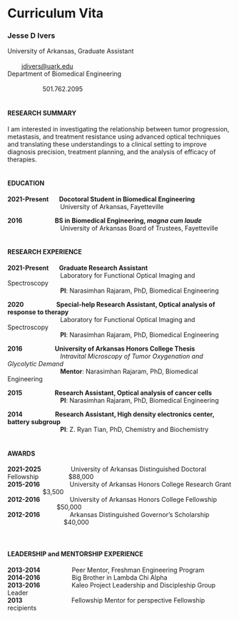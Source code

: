 <br>
</br>

Curriculum Vita
==========
### Jesse D Ivers
University of Arkansas, Graduate Assistant
&nbsp;&nbsp;&nbsp;&nbsp;&nbsp;&nbsp;&nbsp;&nbsp;&nbsp;&nbsp;&nbsp;&nbsp;&nbsp;&nbsp;&nbsp;&nbsp;&nbsp;&nbsp;&nbsp;&nbsp;&nbsp;&nbsp;&nbsp;&nbsp;&nbsp;&nbsp;&nbsp;&nbsp;&nbsp;&nbsp;&nbsp;&nbsp;&nbsp;&nbsp;&nbsp;&nbsp;&nbsp;&nbsp;&nbsp;&nbsp;&nbsp;&nbsp;&nbsp;&nbsp;&nbsp;&nbsp;&nbsp;&nbsp;&nbsp;&nbsp;&nbsp;&nbsp;&nbsp;&nbsp;&nbsp;&nbsp;&nbsp;&nbsp;&nbsp;&nbsp;&nbsp;&nbsp;&nbsp;&nbsp;&nbsp;&nbsp;&nbsp;&nbsp;&nbsp;&nbsp;&nbsp;&nbsp;&nbsp;&nbsp;&nbsp;&nbsp;&nbsp;&nbsp;&nbsp;&nbsp;&nbsp;&nbsp;&nbsp;&nbsp;&nbsp;&nbsp;&nbsp;&nbsp;&nbsp;&nbsp;&nbsp;&nbsp;&nbsp;&nbsp;&nbsp;&nbsp;&nbsp;&nbsp;&nbsp;&nbsp;&nbsp;&nbsp;&nbsp;&nbsp;&nbsp;&nbsp;&nbsp;&nbsp;&nbsp;&nbsp;&nbsp;&nbsp;&nbsp;&nbsp;&nbsp;&nbsp;&nbsp;&nbsp;&nbsp;&nbsp;&nbsp;&nbsp;&nbsp;&nbsp;&nbsp;&nbsp;&nbsp;&nbsp;&nbsp;&nbsp;&nbsp;&nbsp;&nbsp;&nbsp;&nbsp;
jdivers@uark.edu  
Department of Biomedical Engineering
&nbsp;&nbsp;&nbsp;&nbsp;&nbsp;&nbsp;&nbsp;&nbsp;&nbsp;&nbsp;&nbsp;&nbsp;&nbsp;&nbsp;&nbsp;&nbsp;&nbsp;&nbsp;&nbsp;&nbsp;&nbsp;&nbsp;&nbsp;&nbsp;&nbsp;&nbsp;&nbsp;&nbsp;&nbsp;&nbsp;&nbsp;&nbsp;&nbsp;&nbsp;&nbsp;&nbsp;&nbsp;&nbsp;&nbsp;&nbsp;&nbsp;&nbsp;&nbsp;&nbsp;&nbsp;&nbsp;&nbsp;&nbsp;&nbsp;&nbsp;&nbsp;&nbsp;&nbsp;&nbsp;&nbsp;&nbsp;&nbsp;&nbsp;&nbsp;&nbsp;&nbsp;&nbsp;&nbsp;&nbsp;&nbsp;&nbsp;&nbsp;&nbsp;&nbsp;&nbsp;&nbsp;&nbsp;&nbsp;&nbsp;&nbsp;&nbsp;&nbsp;&nbsp;&nbsp;&nbsp;&nbsp;&nbsp;&nbsp;&nbsp;&nbsp;&nbsp;&nbsp;&nbsp;&nbsp;&nbsp;&nbsp;&nbsp;&nbsp;&nbsp;&nbsp;&nbsp;&nbsp;&nbsp;&nbsp;&nbsp;&nbsp;&nbsp;&nbsp;&nbsp;&nbsp;&nbsp;&nbsp;&nbsp;&nbsp;&nbsp;&nbsp;&nbsp;&nbsp;&nbsp;&nbsp;&nbsp;&nbsp;&nbsp;&nbsp;&nbsp;&nbsp;&nbsp;&nbsp;&nbsp;&nbsp;&nbsp;&nbsp;&nbsp;&nbsp;&nbsp;&nbsp;&nbsp;&nbsp;&nbsp;&nbsp;&nbsp;&nbsp;&nbsp;&nbsp;&nbsp;&nbsp;&nbsp;&nbsp;&nbsp;&nbsp;&nbsp;&nbsp;
501.762.2095
<br>
</br>

#### RESEARCH SUMMARY  
I am interested in investigating the relationship between tumor progression, metastasis, and treatment resistance using advanced optical techniques and translating these understandings to a clinical setting to improve diagnosis precision,  treatment planning, and the analysis of efficacy of therapies.
<br>
</br>

#### EDUCATION  
**2021-Present &nbsp;&nbsp;&nbsp;&nbsp;&nbsp; Docotoral Student in Biomedical Engineering**  
&nbsp;&nbsp;&nbsp;&nbsp;&nbsp;&nbsp;&nbsp;&nbsp;&nbsp;&nbsp;&nbsp;&nbsp;&nbsp;&nbsp;&nbsp;&nbsp;&nbsp;&nbsp;&nbsp;&nbsp;&nbsp;&nbsp;&nbsp;&nbsp;&nbsp;&nbsp;&nbsp;&nbsp;&nbsp;&nbsp;University of Arkansas, Fayetteville

**2016 &nbsp;&nbsp;&nbsp;&nbsp;&nbsp;&nbsp;&nbsp;&nbsp;&nbsp;&nbsp;&nbsp;&nbsp;&nbsp;&nbsp;&nbsp;&nbsp;&nbsp;&nbsp;&nbsp;&nbsp; BS in Biomedical Engineering, _magna cum laude_**  
&nbsp;&nbsp;&nbsp;&nbsp;&nbsp;&nbsp;&nbsp;&nbsp;&nbsp;&nbsp;&nbsp;&nbsp;&nbsp;&nbsp;&nbsp;&nbsp;&nbsp;&nbsp;&nbsp;&nbsp;&nbsp;&nbsp;&nbsp;&nbsp;&nbsp;&nbsp;&nbsp;&nbsp;&nbsp;&nbsp;University of Arkansas Board of Trustees, Fayetteville
<br>
</br>

#### RESEARCH EXPERIENCE
**2021-Present &nbsp;&nbsp;&nbsp;&nbsp;&nbsp; Graduate Research Assistant**  
&nbsp;&nbsp;&nbsp;&nbsp;&nbsp;&nbsp;&nbsp;&nbsp;&nbsp;&nbsp;&nbsp;&nbsp;&nbsp;&nbsp;&nbsp;&nbsp;&nbsp;&nbsp;&nbsp;&nbsp;&nbsp;&nbsp;&nbsp;&nbsp;&nbsp;&nbsp;&nbsp;&nbsp;&nbsp;&nbsp;Laboratory for Functional Optical Imaging and Spectroscopy  
&nbsp;&nbsp;&nbsp;&nbsp;&nbsp;&nbsp;&nbsp;&nbsp;&nbsp;&nbsp;&nbsp;&nbsp;&nbsp;&nbsp;&nbsp;&nbsp;&nbsp;&nbsp;&nbsp;&nbsp;&nbsp;&nbsp;&nbsp;&nbsp;&nbsp;&nbsp;&nbsp;&nbsp;&nbsp;
**PI**: Narasimhan Rajaram, PhD, Biomedical Engineering

**2020 &nbsp;&nbsp;&nbsp;&nbsp;&nbsp;&nbsp;&nbsp;&nbsp;&nbsp;&nbsp;&nbsp;&nbsp;&nbsp;&nbsp;&nbsp;&nbsp;&nbsp;&nbsp;&nbsp;&nbsp; Special-help Research Assistant, Optical analysis of response to therapy**  
&nbsp;&nbsp;&nbsp;&nbsp;&nbsp;&nbsp;&nbsp;&nbsp;&nbsp;&nbsp;&nbsp;&nbsp;&nbsp;&nbsp;&nbsp;&nbsp;&nbsp;&nbsp;&nbsp;&nbsp;&nbsp;&nbsp;&nbsp;&nbsp;&nbsp;&nbsp;&nbsp;&nbsp;&nbsp;&nbsp;Laboratory for Functional Optical Imaging and Spectroscopy  
&nbsp;&nbsp;&nbsp;&nbsp;&nbsp;&nbsp;&nbsp;&nbsp;&nbsp;&nbsp;&nbsp;&nbsp;&nbsp;&nbsp;&nbsp;&nbsp;&nbsp;&nbsp;&nbsp;&nbsp;&nbsp;&nbsp;&nbsp;&nbsp;&nbsp;&nbsp;&nbsp;&nbsp;&nbsp;
**PI**: Narasimhan Rajaram, PhD, Biomedical Engineering

**2016 &nbsp;&nbsp;&nbsp;&nbsp;&nbsp;&nbsp;&nbsp;&nbsp;&nbsp;&nbsp;&nbsp;&nbsp;&nbsp;&nbsp;&nbsp;&nbsp;&nbsp;&nbsp;&nbsp;&nbsp; University of Arkansas Honors College Thesis**  
&nbsp;&nbsp;&nbsp;&nbsp;&nbsp;&nbsp;&nbsp;&nbsp;&nbsp;&nbsp;&nbsp;&nbsp;&nbsp;&nbsp;&nbsp;&nbsp;&nbsp;&nbsp;&nbsp;&nbsp;&nbsp;&nbsp;&nbsp;&nbsp;&nbsp;&nbsp;&nbsp;&nbsp;&nbsp;
_Intravital Microscopy of Tumor Oxygenation and Glycolytic Demand_  
&nbsp;&nbsp;&nbsp;&nbsp;&nbsp;&nbsp;&nbsp;&nbsp;&nbsp;&nbsp;&nbsp;&nbsp;&nbsp;&nbsp;&nbsp;&nbsp;&nbsp;&nbsp;&nbsp;&nbsp;&nbsp;&nbsp;&nbsp;&nbsp;&nbsp;&nbsp;&nbsp;&nbsp;&nbsp;
**Mentor**: Narasimhan Rajaram, PhD, Biomedical Engineering

**2015 &nbsp;&nbsp;&nbsp;&nbsp;&nbsp;&nbsp;&nbsp;&nbsp;&nbsp;&nbsp;&nbsp;&nbsp;&nbsp;&nbsp;&nbsp;&nbsp;&nbsp;&nbsp;&nbsp;&nbsp; Research Assistant, Optical analysis of cancer cells**  
&nbsp;&nbsp;&nbsp;&nbsp;&nbsp;&nbsp;&nbsp;&nbsp;&nbsp;&nbsp;&nbsp;&nbsp;&nbsp;&nbsp;&nbsp;&nbsp;&nbsp;&nbsp;&nbsp;&nbsp;&nbsp;&nbsp;&nbsp;&nbsp;&nbsp;&nbsp;&nbsp;&nbsp;&nbsp;
**PI**: Narasimhan Rajaram, PhD, Biomedical Engineering

**2014 &nbsp;&nbsp;&nbsp;&nbsp;&nbsp;&nbsp;&nbsp;&nbsp;&nbsp;&nbsp;&nbsp;&nbsp;&nbsp;&nbsp;&nbsp;&nbsp;&nbsp;&nbsp;&nbsp;&nbsp; Research Assistant, High density electronics center, battery subgroup**  
&nbsp;&nbsp;&nbsp;&nbsp;&nbsp;&nbsp;&nbsp;&nbsp;&nbsp;&nbsp;&nbsp;&nbsp;&nbsp;&nbsp;&nbsp;&nbsp;&nbsp;&nbsp;&nbsp;&nbsp;&nbsp;&nbsp;&nbsp;&nbsp;&nbsp;&nbsp;&nbsp;&nbsp;&nbsp;
**PI**: Z. Ryan Tian, PhD, Chemistry and Biochemistry 
<br>
</br>

#### AWARDS  
**2021-2025**
&nbsp;&nbsp;&nbsp;&nbsp;&nbsp;&nbsp;&nbsp;&nbsp;&nbsp;&nbsp;&nbsp;&nbsp;&nbsp;&nbsp;&nbsp;
University of Arkansas Distinguished Doctoral Fellowship 
&nbsp;&nbsp;&nbsp;&nbsp;&nbsp;&nbsp;&nbsp;&nbsp;&nbsp;&nbsp;&nbsp;&nbsp;&nbsp;&nbsp;&nbsp;
$88,000  
**2015-2016**
&nbsp;&nbsp;&nbsp;&nbsp;&nbsp;&nbsp;&nbsp;&nbsp;&nbsp;&nbsp;&nbsp;&nbsp;&nbsp;&nbsp;&nbsp;
University of Arkansas Honors College Research Grant 
&nbsp;&nbsp;&nbsp;&nbsp;&nbsp;&nbsp;&nbsp;&nbsp;&nbsp;&nbsp;&nbsp;&nbsp;&nbsp;&nbsp;&nbsp;&nbsp;&nbsp;&nbsp;&nbsp;
$3,500  
**2012-2016**
&nbsp;&nbsp;&nbsp;&nbsp;&nbsp;&nbsp;&nbsp;&nbsp;&nbsp;&nbsp;&nbsp;&nbsp;&nbsp;&nbsp;&nbsp;
University of Arkansas Honors College Fellowship 
&nbsp;&nbsp;&nbsp;&nbsp;&nbsp;&nbsp;&nbsp;&nbsp;&nbsp;&nbsp;&nbsp;&nbsp;&nbsp;&nbsp;&nbsp;&nbsp;&nbsp;&nbsp;&nbsp;&nbsp;&nbsp;&nbsp;&nbsp;&nbsp;&nbsp;&nbsp;&nbsp;
$50,000  
**2012-2016**
&nbsp;&nbsp;&nbsp;&nbsp;&nbsp;&nbsp;&nbsp;&nbsp;&nbsp;&nbsp;&nbsp;&nbsp;&nbsp;&nbsp;&nbsp;
Arkansas Distinguished Governor’s Scholarship 
&nbsp;&nbsp;&nbsp;&nbsp;&nbsp;&nbsp;&nbsp;&nbsp;&nbsp;&nbsp;&nbsp;&nbsp;&nbsp;&nbsp;&nbsp;&nbsp;&nbsp;&nbsp;&nbsp;&nbsp;&nbsp;&nbsp;&nbsp;&nbsp;&nbsp;&nbsp;&nbsp;&nbsp;&nbsp;&nbsp;&nbsp;
$40,000  
<br>
</br>

#### LEADERSHIP and MENTORSHIP EXPERIENCE
**2013-2014**
&nbsp;&nbsp;&nbsp;&nbsp;&nbsp;&nbsp;&nbsp;&nbsp;&nbsp;&nbsp;&nbsp;&nbsp;&nbsp;&nbsp;&nbsp;&nbsp;
Peer Mentor, Freshman Engineering Program  
**2014-2016**
&nbsp;&nbsp;&nbsp;&nbsp;&nbsp;&nbsp;&nbsp;&nbsp;&nbsp;&nbsp;&nbsp;&nbsp;&nbsp;&nbsp;&nbsp;&nbsp;
Big Brother in Lambda Chi Alpha  
**2013-2016**
&nbsp;&nbsp;&nbsp;&nbsp;&nbsp;&nbsp;&nbsp;&nbsp;&nbsp;&nbsp;&nbsp;&nbsp;&nbsp;&nbsp;&nbsp;&nbsp;
Kaleo Project Leadership and Discipleship Group Leader  
**2013**
&nbsp;&nbsp;&nbsp;&nbsp;&nbsp;&nbsp;&nbsp;&nbsp;&nbsp;&nbsp;&nbsp;&nbsp;&nbsp;&nbsp;&nbsp;&nbsp;&nbsp;&nbsp;&nbsp;&nbsp;&nbsp;&nbsp;&nbsp;&nbsp;&nbsp;&nbsp;
Fellowship Mentor for perspective Fellowship recipients
<br>
</br>
</br>
</br>
<br>
